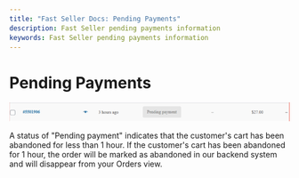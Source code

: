 ```yaml
---
title: "Fast Seller Docs: Pending Payments"
description: Fast Seller pending payments information
keywords: Fast Seller pending payments information
---
```


# Pending Payments

<img alt="line item with pending payment" src="./images/pending.png"/>

A status of "Pending payment" indicates that the customer's cart has been abandoned for less than 1 hour. If the customer's cart has been abandoned for 1 hour, the order will be marked as abandoned in our backend system and will disappear from your Orders view.

